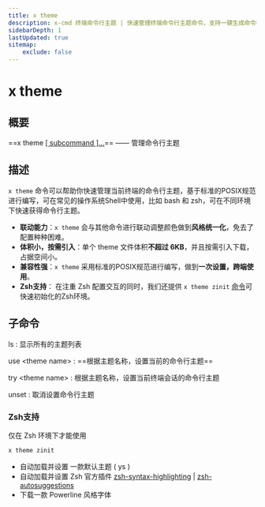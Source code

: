 ```yaml
---
title: x theme
description: x-cmd 终端命令行主题 | 快速管理终端命令行主题命令，支持一键生成命令行主题 | zsh主题 | bash主题 | ash主题 | dash主题
sidebarDepth: 1
lastUpdated: true
sitemap:
    exclude: false
---
```


# x theme

<Terminal :termIndex="1"/>

## 概要

==x theme [[ subcommand ]...](#子命令)== ——  管理命令行主题

## 描述

`x theme` 命令可以帮助你快速管理当前终端的命令行主题，基于标准的POSIX规范进行编写，可在常见的操作系统Shell中使用，比如 bash 和 zsh，可在不同环境下快速获得命令行主题。

- **联动能力**：`x theme` 会与其他命令进行联动调整颜色做到**风格统一化**，免去了配置种种困难。
- **体积小，按需引入**：单个 theme 文件体积**不超过 6KB**，并且按需引入下载，占据空间小。
- **兼容性强**：`x theme` 采用标准的POSIX规范进行编写，做到**一次设置，跨端使用**。
- **Zsh支持**： 在注重 Zsh 配置交互的同时，我们还提供 `x theme zinit` [命令](#zsh支持)可快速初始化的Zsh环境。

## 子命令

ls
:  显示所有的主题列表

use  \<theme name\>
:   ==根据主题名称，设置当前的命令行主题==

try  \<theme name\>
:   根据主题名称，设置当前终端会话的命令行主题

unset
:   取消设置命令行主题


### Zsh支持
<Badge type="tip" text="提示" vertical="middle" /> 仅在 Zsh 环境下才能使用

```bash
x theme zinit
```

- 自动加载并设置 一款默认主题 ( ys )
- 自动加载并设置 Zsh 官方插件 [zsh-syntax-highlighting](https://github.com/zsh-users/zsh-syntax-highlighting) | [zsh-autosuggestions](https://github.com/zsh-users/zsh-autosuggestions)
- 下载一款 Powerline 风格字体
